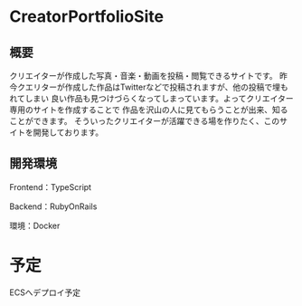 # CreatorPortfolioSite
## 概要
クリエイターが作成した写真・音楽・動画を投稿・閲覧できるサイトです。
昨今クエリターが作成した作品はTwitterなどで投稿されますが、他の投稿で埋もれてしまい
良い作品も見つけづらくなってしまっています。よってクリエイター専用のサイトを作成することで
作品を沢山の人に見てもらうことが出来、知ることができます。
そういったクリエイターが活躍できる場を作りたく、このサイトを開発しております。

## 開発環境
Frontend：TypeScript

Backend：RubyOnRails

環境：Docker

# 予定
ECSへデプロイ予定
